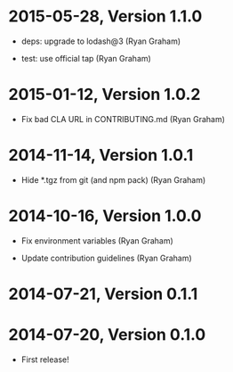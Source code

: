 2015-05-28, Version 1.1.0
=========================

 * deps: upgrade to lodash@3 (Ryan Graham)

 * test: use official tap (Ryan Graham)


2015-01-12, Version 1.0.2
=========================

 * Fix bad CLA URL in CONTRIBUTING.md (Ryan Graham)


2014-11-14, Version 1.0.1
=========================

 * Hide *.tgz from git (and npm pack) (Ryan Graham)


2014-10-16, Version 1.0.0
=========================

 * Fix environment variables (Ryan Graham)

 * Update contribution guidelines (Ryan Graham)


2014-07-21, Version 0.1.1
=========================



2014-07-20, Version 0.1.0
=========================

 * First release!
